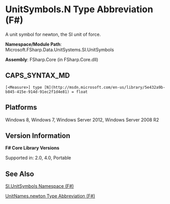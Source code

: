 # UnitSymbols.N Type Abbreviation (F#)

A unit symbol for newton, the SI unit of force.

**Namespace/Module Path**: Microsoft.FSharp.Data.UnitSystems.SI.UnitSymbols

**Assembly**: FSharp.Core (in FSharp.Core.dll)


## CAPS_SYNTAX_MD

```
[<Measure>] type [N](http://msdn.microsoft.com/en-us/library/5e432a9b-b845-415e-914d-91ec2f1d4e81) = float
```

## Platforms
Windows 8, Windows 7, Windows Server 2012, Windows Server 2008 R2


## Version Information
**F# Core Library Versions**

Supported in: 2.0, 4.0, Portable




## See Also
[SI.UnitSymbols Namespace &#40;F&#35;&#41;](SI.UnitSymbols+Namespace+%28F%23%29.md)

[UnitNames.newton Type Abbreviation &#40;F&#35;&#41;](UnitNames.newton+Type+Abbreviation+%28F%23%29.md)

